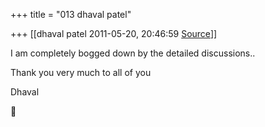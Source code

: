 +++
title = "013 dhaval patel"

+++
[[dhaval patel	2011-05-20, 20:46:59 [Source](https://groups.google.com/g/samskrita/c/HTgOtvKZEgg)]]



I am completely bogged down by the detailed discussions..

  

Thank you very much to all of you

  

Dhaval



